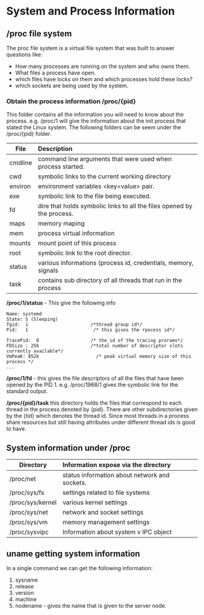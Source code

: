 # System and Process Information 

## /proc file system 
The proc file system is a virtual file system that was built to answer questions like: 
* How many processes are running on the system and who owns them. 
* What files a process have open. 
* which files have locks on them and which processes hold these locks? 
* which sockets are being used by the system. 

### Obtain the process information  /proc/{pid} 
This folder contains all the information you will need to know about the process. e.g. /proc/1 will give the information about the init process that stated the Linux system. 
The following folders can be seem under the /proc/{pid} folder. 

|File    |  Description                                                 | 
|--------| :------------------------------------------------------------|
|cmdline | command line arguments that were used when process started.  | 
|cwd     | symbolic links to the current working directory              | 
|environ | environment variables <key=value> pair.                      | 
| exe    | symbolic link to the file being executed.                    | 
| fd     | dire that holds symbolic links to all the files opened by the process.     | 
| maps   | memory maping | 
| mem    | process virtual information | 
| mounts | mount point of this process | 
| root   | symbolic link to the root director. 
| status | various informations (process id, credentials, memory, signals | 
| task   | contains sub directory of all threads that run in the process | 

**/proc/1/status** - This give the following info 
```
Name: systemd 
State: S (Sleeping) 
Tgid:  1                       /*thread group id*/
Pid:   1                        /* this gives the rpocess id*/

TracePid:  0                   /* the id of the tracing prorams*/
FDSize : 256                   /*total number of descriptor slots currently available*/
VmPeaK: 852k                     /* peak virtual memory size of this process */ 
... 
```

**/proc/1/fd** - this gives the file descriptors of all the files that have been opened by the PID 1.  e.g. /proc/1968/1 gives the symbolic link for the standard output. 

**/proc/{pid}/task** this directory holds the files that correspond to each thread in the process denoted by {pid}. There are other subdirectories given by the {tid} which denotes the thread id. Since most threads in a process share resources but still having attributes under different thread ids is good to have. 

## System information under /proc 

|Directory         | Information expose via the directory                        | 
|------------------|:------------------------------------------------------------|
| /proc/net        | status information about network and sockets. 	       | 
| /proc/sys/fs     | settings related to file systems                            | 
| /proc/sys/kernel | various kernel settings                                 | 
| /proc/sys/net    | network and socket settings                | 
| /proc/sys/vm     | memory management settings                 | 
| /proc/sysvipc    | Information about system v IPC object      | 

## uname getting system information 
In a single command we can get the following information: 
1. sysname
2. release 
3. version
4. machine
5. nodename - gives the name that is given to the server node. 

 
